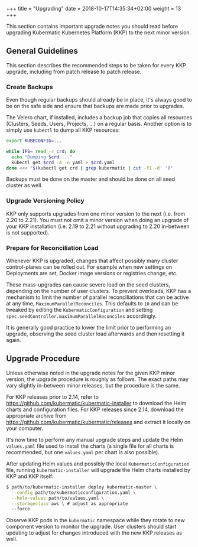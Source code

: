 +++
title = "Upgrading"
date =  2018-10-17T14:35:34+02:00
weight = 13
+++

This section contains important upgrade notes you should read before upgrading Kubermatic Kubernetes Platform (KKP) to the next minor version.

## General Guidelines

This section describes the recommended steps to be taken for every KKP upgrade, including from patch release to patch release.

### Create Backups

Even though regular backups should already be in place, it's always good to be
on the safe side and ensure that backups are made prior to upgrades.

The Velero chart, if installed, includes a backup job that copies all resources
(Clusters, Seeds, Users, Projects, ...) on a regular basis. Another option is
to simply use `kubectl` to dump all KKP resources:

```bash
export KUBECONFIG=...

while IFS= read -r crd; do
  echo "Dumping $crd ..."
  kubectl get $crd -A -o yaml > $crd.yaml
done <<< "$(kubectl get crd | grep kubermatic | cut -f1 -d' ')"
```

Backups must be done on the master and should be done on all seed cluster as
well.

### Upgrade Versioning Policy

KKP only supports upgrades from one minor version to the next (i.e. from 2.20 to 2.21).
You must not omit a minor version when doing an upgrade of your KKP installation
(i.e. 2.19 to 2.21 without upgrading to 2.20 in-between is not supported).

### Prepare for Reconciliation Load

Whenever KKP is upgraded, changes that affect possibly many cluster control-planes
can be rolled out. For example when new settings on Deployments are set, Docker
image versions or registries change, etc.

These mass-upgrades can cause severe load on the seed clusters, depending on the
number of user clusters. To prevent overloads, KKP has a mechanism to limit the
number of parallel reconciliations that can be active at any time,
`MaximumParallelReconciles`. This defaults to `10` and can be tweaked by editing
the `KubermaticConfiguration` and setting `spec.seedController.maximumParallelReconciles`
accordingly.

It is generally good practice to lower the limit prior to performing an upgrade,
observing the seed cluster load afterwards and then resetting it again.

## Upgrade Procedure

Unless otherwise noted in the upgrade notes for the given KKP minor version, the
upgrade procedure is roughly as follows. The exact paths may vary slightly
in-between minor releases, but the procedure is the same.

For KKP releases prior to 2.14, refer to https://github.com/kubermatic/kubermatic-installer to download the Helm charts
and configuration files. For KKP releases since 2.14, download the appropriate archive from
https://github.com/kubermatic/kubermatic/releases and extract it locally on your computer.

It's now time to perform any manual upgrade steps and update the Helm `values.yaml`
file used to install the charts (a single file for all charts is recommended, but
one `values.yaml` per chart is also possible).

After updating Helm values and possibly the local `KubermaticConfiguration` file, running `kubermatic-installer`
will upgrade the Helm charts installed by KKP and KKP itself:

```sh 
$ path/to/kubermatic-installer deploy kubermatic-master \
  --config path/to/kubermaticconfiguration.yaml \
  --helm-values path/to/values.yaml \
  --storageclass aws \ # adjust as appropriate
  --force
```

Observe KKP pods in the `kubermatic` namespace while they rotate to new component version to monitor the upgrade.
User clusters should start updating to adjust for changes introduced with the new KKP releases as well.
